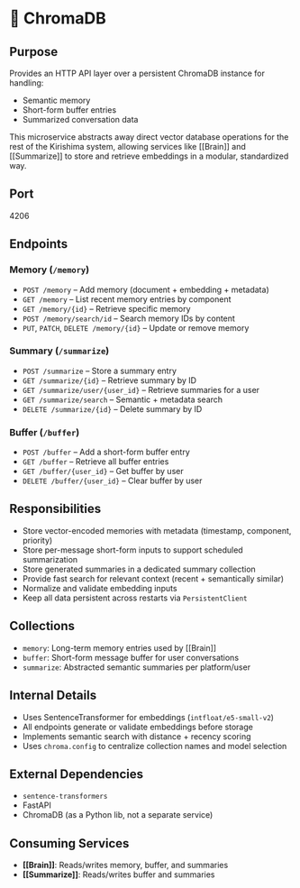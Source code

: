 
# 🧬 ChromaDB

## Purpose
Provides an HTTP API layer over a persistent ChromaDB instance for handling:
- Semantic memory
- Short-form buffer entries
- Summarized conversation data

This microservice abstracts away direct vector database operations for the rest of the Kirishima system, allowing services like [[Brain]] and [[Summarize]] to store and retrieve embeddings in a modular, standardized way.

## Port
4206

## Endpoints

### Memory (`/memory`)
- `POST /memory` – Add memory (document + embedding + metadata)
- `GET /memory` – List recent memory entries by component
- `GET /memory/{id}` – Retrieve specific memory
- `POST /memory/search/id` – Search memory IDs by content
- `PUT`, `PATCH`, `DELETE /memory/{id}` – Update or remove memory

### Summary (`/summarize`)
- `POST /summarize` – Store a summary entry
- `GET /summarize/{id}` – Retrieve summary by ID
- `GET /summarize/user/{user_id}` – Retrieve summaries for a user
- `GET /summarize/search` – Semantic + metadata search
- `DELETE /summarize/{id}` – Delete summary by ID

### Buffer (`/buffer`)
- `POST /buffer` – Add a short-form buffer entry
- `GET /buffer` – Retrieve all buffer entries
- `GET /buffer/{user_id}` – Get buffer by user
- `DELETE /buffer/{user_id}` – Clear buffer by user

## Responsibilities
- Store vector-encoded memories with metadata (timestamp, component, priority)
- Store per-message short-form inputs to support scheduled summarization
- Store generated summaries in a dedicated summary collection
- Provide fast search for relevant context (recent + semantically similar)
- Normalize and validate embedding inputs
- Keep all data persistent across restarts via `PersistentClient`

## Collections
- `memory`: Long-term memory entries used by [[Brain]]
- `buffer`: Short-form message buffer for user conversations
- `summarize`: Abstracted semantic summaries per platform/user

## Internal Details
- Uses SentenceTransformer for embeddings (`intfloat/e5-small-v2`)
- All endpoints generate or validate embeddings before storage
- Implements semantic search with distance + recency scoring
- Uses `chroma.config` to centralize collection names and model selection

## External Dependencies
- `sentence-transformers`
- FastAPI
- ChromaDB (as a Python lib, not a separate service)

## Consuming Services
- **[[Brain]]**: Reads/writes memory, buffer, and summaries
- **[[Summarize]]**: Reads/writes buffer and summaries
